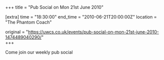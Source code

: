 +++
title = "Pub Social on Mon 21st June 2010"

[extra]
time = "18:30:00"
end_time = "2010-06-21T20:00:00Z"
location = "The Phantom Coach"

original = "https://uwcs.co.uk/events/pub-social-on-mon-21st-june-2010-1474489040290/"    
+++

Come join our weekly pub social

